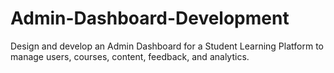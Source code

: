 # Admin-Dashboard-Development
Design and develop an Admin Dashboard for a Student Learning Platform to manage users, courses, content, feedback, and analytics.
